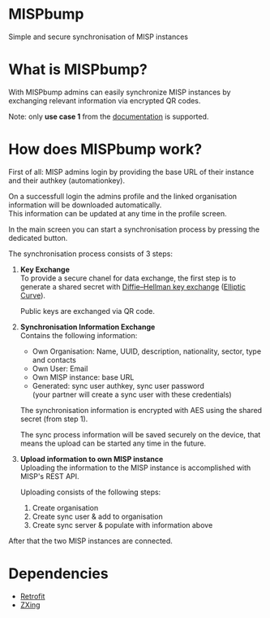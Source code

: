 # MISPbump
Simple and secure synchronisation of MISP instances

# What is MISPbump?
With MISPbump admins can easily synchronize MISP instances by exchanging relevant information via encrypted QR codes.

Note: only **use case 1** from the [documentation](https://www.circl.lu/doc/misp/sharing/) is supported.

# How does MISPbump work?
First of all: MISP admins login by providing the base URL of their instance and their authkey (automationkey).

On a successfull login the admins profile and the linked organisation information will be downloaded automatically.  
This information can be updated at any time in the profile screen.

In the main screen you can start a synchronisation process by pressing the dedicated button.

The synchronisation process consists of 3 steps:
1. **Key Exchange**  
    To provide a secure chanel for data exchange, the first step is to generate a shared secret with [Diffie–Hellman key exchange](https://en.wikipedia.org/wiki/Diffie%E2%80%93Hellman_key_exchange) ([Elliptic Curve](https://en.wikipedia.org/wiki/Elliptic-curve_Diffie%E2%80%93Hellman)).

    Public keys are exchanged via QR code.

1. **Synchronisation Information Exchange**  
    Contains the following information:
    + Own Organisation: Name, UUID, description, nationality, sector, type and contacts
    + Own User: Email
    + Own MISP instance: base URL
    + Generated: sync user authkey, sync user password  
        (your partner will create a sync user with these credentials)

    The synchronisation information is encrypted with AES using the shared secret (from step 1).

    The sync process information will be saved securely on the device, that means the upload can be started any time in the future.


1. **Upload information to own MISP instance**  
    Uploading the information to the MISP instance is accomplished with MISP's REST API.

    Uploading consists of the following steps:
    1. Create organisation
    1. Create sync user & add to organisation
    1. Create sync server & populate with information above

After that the two MISP instances are connected.

# Dependencies
+ [Retrofit](https://github.com/square/retrofit)
+ [ZXing](https://github.com/zxing/zxing)
